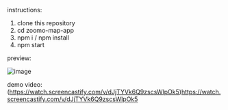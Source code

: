 instructions:

1. clone this repository
2. cd zoomo-map-app
3. npm i / npm install
4. npm start

preview:

![image](https://github.com/gkudemus/googleMapsApi/assets/6787094/1128d6c9-9ec3-4a92-9129-0b77935276f8)


demo video:
(https://watch.screencastify.com/v/dJjTYVk6Q9zscsWlpOk5)https://watch.screencastify.com/v/dJjTYVk6Q9zscsWlpOk5
